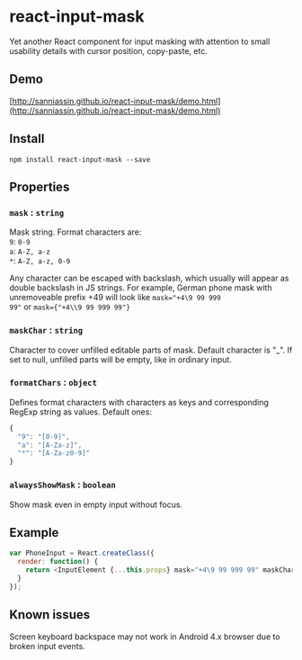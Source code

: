 # react-input-mask

Yet another React component for input masking with attention to small usability details with cursor position, copy-paste, etc.

## Demo
[http://sanniassin.github.io/react-input-mask/demo.html](http://sanniassin.github.io/react-input-mask/demo.html)

## Install
```
npm install react-input-mask --save
```

## Properties
### `mask` : `string`

Mask string. Format characters are:<br/>
<code>9</code>: <code>0-9</code><br/>
<code>a</code>: <code>A-Z, a-z</code><br/>
<code>*</code>: <code>A-Z, a-z, 0-9</code>

Any character can be escaped with backslash, which usually will appear as double backslash in JS strings. For example, German phone mask with unremoveable prefix +49 will look like <code>mask="+4\\9 99 999 99"</code> or <code>mask={"+4\\\\9 99 999 99"}</code>

### `maskChar` : `string`

Character to cover unfilled editable parts of mask. Default character is "_". If set to null, unfilled parts will be empty, like in ordinary input.

### `formatChars` : `object`

Defines format characters with characters as keys and corresponding RegExp string as values. Default ones:
```js
{
  "9": "[0-9]",
  "a": "[A-Za-z]",
  "*": "[A-Za-z0-9]"
}
```

### `alwaysShowMask` : `boolean`

Show mask even in empty input without focus.

## Example
```js
var PhoneInput = React.createClass({
  render: function() {
    return <InputElement {...this.props} mask="+4\9 99 999 99" maskChar=" "/>;
  }
});
```

## Known issues
Screen keyboard backspace may not work in Android 4.x browser due to broken input events.
